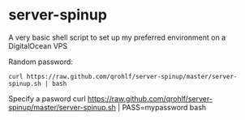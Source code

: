 server-spinup
=============

A very basic shell script to set up my preferred environment on a DigitalOcean VPS

Random password:

    curl https://raw.github.com/qrohlf/server-spinup/master/server-spinup.sh | bash
    
Specify a pasword
    curl https://raw.github.com/qrohlf/server-spinup/master/server-spinup.sh | PASS=mypassword bash
